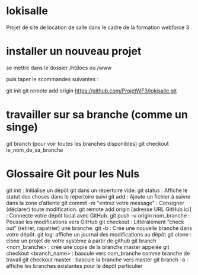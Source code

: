 # lokisalle
Projet de site de location de salle dans le cadre de la formation webforce 3

# installer un nouveau projet
se mettre dans le dossier /htdocs ou /www

puis taper le scommandes suivantes :

git init
git remote add origin https://github.com/ProjetWF3/lokisalle.git


# travailler sur sa branche (comme un singe)
git branch (pour voir toutes les branches disponibles)
git checkout le_nom_de_sa_branche


# Glossaire Git pour les Nuls

git init : Initialise un dépôt git dans un répertoire vide.
git status : Affiche le statut des choses dans le répertoire suivi
git add <NOM DU FICHIER A SUIVRE> : Ajoute un fichier à suivre dans la zone d’attente
git commit -m "entrez votre message" : Consigner (déclarer) toute modification.
git remote add origin [adresse URL GitHub ici] : Connecte votre dépôt local avec GitHub.
git push -u origin nom_branche : Pousse les modifications vers GitHub
git checkout : Littéralement “check out” (retirer, rapatrier) une branche.
git -b <NomBranche> : Crée une nouvelle branche dans votre dépôt.
git log: affiche un journal des modifications au dépôt
git clone <URL PROVENANT DE GITHUB> : clone un projet de votre système à partir de github
git branch <nom_branche> : crée une copie de la branche master appelée
git checkout <branch_name> : bascule vers nom_branche comme branche de travail
git checkout master : bascule la branche vers master
git branch -a : affiche les branches existantes pour le dépôt particulier
